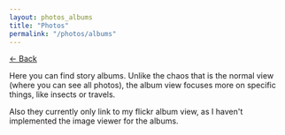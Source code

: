```yaml
---
layout: photos_albums
title: "Photos"
permalink: "/photos/albums"
---
```


[&larr; Back](/photos)

Here you can find story albums. Unlike the chaos that is the normal view (where you can see all photos), the album view focuses more on specific things, like insects or travels.

Also they currently only link to my flickr album view, as I haven't implemented the image viewer for the albums.
